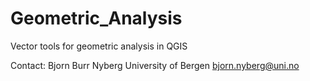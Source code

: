 Geometric_Analysis
==================

Vector tools for geometric analysis in QGIS

Contact:
Bjorn Burr Nyberg
University of Bergen 
bjorn.nyberg@uni.no

